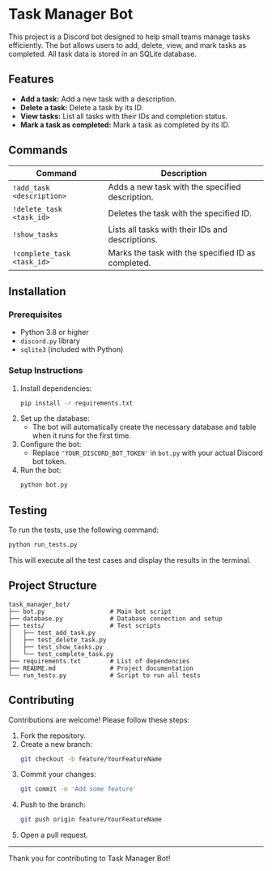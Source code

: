 # Task Manager Bot

This project is a Discord bot designed to help small teams manage tasks efficiently. The bot allows users to add, delete, view, and mark tasks as completed. All task data is stored in an SQLite database.

## Features
- **Add a task:** Add a new task with a description.
- **Delete a task:** Delete a task by its ID.
- **View tasks:** List all tasks with their IDs and completion status.
- **Mark a task as completed:** Mark a task as completed by its ID.

## Commands

| Command | Description |
|---------|-------------|
| `!add_task <description>` | Adds a new task with the specified description. |
| `!delete_task <task_id>` | Deletes the task with the specified ID. |
| `!show_tasks` | Lists all tasks with their IDs and descriptions. |
| `!complete_task <task_id>` | Marks the task with the specified ID as completed. |

## Installation

### Prerequisites
- Python 3.8 or higher
- `discord.py` library
- `sqlite3` (included with Python)

### Setup Instructions
1. Install dependencies:
   ```sh
   pip install -r requirements.txt
   ```
2. Set up the database:
   - The bot will automatically create the necessary database and table when it runs for the first time.
3. Configure the bot:
   - Replace `'YOUR_DISCORD_BOT_TOKEN'` in `bot.py` with your actual Discord bot token.
4. Run the bot:
   ```sh
   python bot.py
   ```

## Testing
To run the tests, use the following command:
```sh
python run_tests.py
```
This will execute all the test cases and display the results in the terminal.

## Project Structure
```
task_manager_bot/
├── bot.py                  # Main bot script
├── database.py             # Database connection and setup
├── tests/                  # Test scripts
│   ├── test_add_task.py
│   ├── test_delete_task.py
│   ├── test_show_tasks.py
│   └── test_complete_task.py
├── requirements.txt        # List of dependencies
├── README.md               # Project documentation
└── run_tests.py            # Script to run all tests
```

## Contributing
Contributions are welcome! Please follow these steps:
1. Fork the repository.
2. Create a new branch:
   ```sh
   git checkout -b feature/YourFeatureName
   ```
3. Commit your changes:
   ```sh
   git commit -m 'Add some feature'
   ```
4. Push to the branch:
   ```sh
   git push origin feature/YourFeatureName
   ```
5. Open a pull request.

---
Thank you for contributing to Task Manager Bot!

